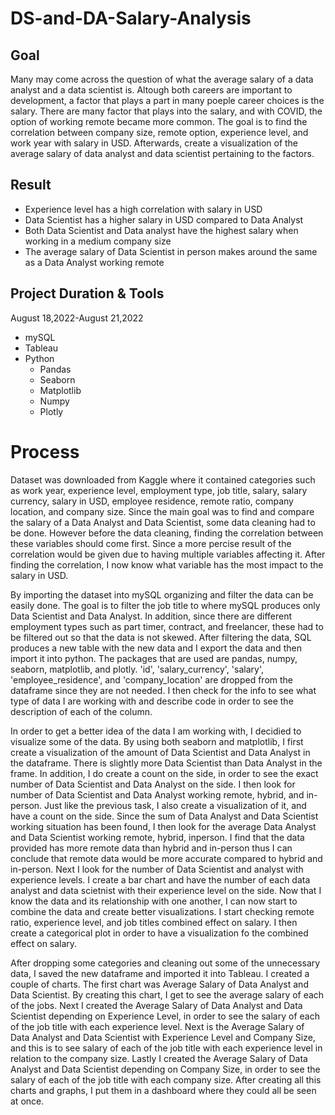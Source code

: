 # DS-and-DA-Salary-Analysis

## Goal
Many may come across the question of what the average salary of a data analyst and a data scientist is. Altough both careers are important to development, a factor that plays a part in many poeple career choices is the salary. There are many factor that plays into the salary, and with COVID, the option of working remote became more common. The goal is to find the correlation between company size, remote option, experience level, and work year with salary in USD. Afterwards, create a visualization of the average salary of data analyst and data scientist pertaining to the factors.

## Result
- Experience level has a high correlation with salary in USD
- Data Scientist has a higher salary in USD compared to Data Analyst
- Both Data Scientist and Data analyst have the highest salary when working in a medium company size
- The average salary of Data Scientist in person makes around the same as a Data Analyst working remote

## Project Duration & Tools
August 18,2022-August 21,2022
- mySQL
- Tableau
- Python
  - Pandas
  - Seaborn
  - Matplotlib
  - Numpy
  - Plotly   


# Process
Dataset was downloaded from Kaggle where it contained categories such as work year, experience level, employment type, job title, salary, salary currency, salary in USD, employee residence, remote ratio, company location, and company size. Since the main goal was to find and compare the salary of a Data Analyst and Data Scientist, some data cleaning had to be done. However before the data cleaning, finding the correlation between these variables should come first. Since a more percise result of the correlation would be given due to having multiple variables affecting it. After finding the correlation, I now know what variable has the most impact to the salary in USD.

By importing the dataset into mySQL organizing and filter the data can be easily done. The goal is to filter the job title to where mySQL produces only Data Scientist and Data Analyst. In addition, since there are different employment types such as part timer, contract, and freelancer, these had to be filtered out so that the data is not skewed. After filtering the data, SQL produces a new table with the new data and I export the data and then import it into python. The packages that are used are pandas, numpy, seaborn, matplotlib, and plotly. 'id', 'salary_currency', 'salary', 'employee_residence', and 'company_location' are dropped from the dataframe since they are not needed. I then check for the info to see what type of data I are working with and describe code in order to see the description of each of the column.

In order to get a better idea of the data I am working with, I decidied to visualize some of the data. By using both seaborn and matplotlib, I first create a visualization of the amount of Data Scientist and Data Analyst in the dataframe. There is slightly more Data Scientist than Data Analyst in the frame. In addition, I do create a count on the side, in order to see the exact number of Data Scientist and Data Analyst on the side. I then look for number of Data Scientist and Data Analyst working remote, hybrid, and in-person. Just like the previous task, I also create a visualization of it, and have a count on the side. Since the sum of Data Analyst and Data Scientist working situation has been found, I then look for the average Data Analyst and Data Scientist working remote, hybrid, inperson. I find that the data provided has more remote data than hybrid and in-person thus I can conclude that remote data would be more accurate compared to hybrid and in-person. Next I look for the number of Data Scientist and analyst with experience levels. I create a bar chart and have the number of each data analyst and data scietnist with their experience level on the side. Now that I know the data and its relationship with one another, I can now start to combine the data and create better visualizations. I start checking remote ratio, experience level, and job titles combined effect on salary. I then create a categorical plot in order to have a visualization fo the combined effect on salary.

After dropping some categories and cleaning out some of the unnecessary data, I saved the new dataframe and imported it into Tableau. I created a couple of charts. The first chart was Average Salary of Data Analyst and Data Scientist. By creating this chart, I get to see the average salary of each of the jobs. Next I created the Average Salary of Data Analyst and Data Scientist depending on Experience Level, in order to see the salary of each of the job title with each experience level. Next is the Average Salary of Data Analyst and Data Scientist with Experience Level and Company Size, and this is to see  salary of each of the job title with each experience level in relation to the company size. Lastly I created the Average Salary of Data Analyst and Data Scientist depending on Company Size, in order to see the salary of each of the job title with each company size. After creating all this charts and graphs, I put them in a dashboard where they could all be seen at once.
